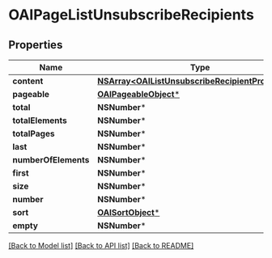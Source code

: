 # OAIPageListUnsubscribeRecipients

## Properties
Name | Type | Description | Notes
------------ | ------------- | ------------- | -------------
**content** | [**NSArray&lt;OAIListUnsubscribeRecipientProjection&gt;***](OAIListUnsubscribeRecipientProjection) |  | [optional] 
**pageable** | [**OAIPageableObject***](OAIPageableObject) |  | [optional] 
**total** | **NSNumber*** |  | [optional] 
**totalElements** | **NSNumber*** |  | [optional] 
**totalPages** | **NSNumber*** |  | [optional] 
**last** | **NSNumber*** |  | [optional] 
**numberOfElements** | **NSNumber*** |  | [optional] 
**first** | **NSNumber*** |  | [optional] 
**size** | **NSNumber*** |  | [optional] 
**number** | **NSNumber*** |  | [optional] 
**sort** | [**OAISortObject***](OAISortObject) |  | [optional] 
**empty** | **NSNumber*** |  | [optional] 

[[Back to Model list]](../README#documentation-for-models) [[Back to API list]](../README#documentation-for-api-endpoints) [[Back to README]](../README)


